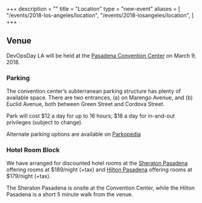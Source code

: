 +++
description = ""
title = "Location"
type = "new-event"
aliases = [
        "/events/2018-los-angeles/location",
        "/events/2018-losangeles/location",
]
+++
<h2>Venue</h2>

DevOpsDay LA will be held at the <a href='http://pasadenacenter.visitpasadena.com'>Pasadena Convention Center</a> on March 9, 2018.

<h3>Parking</h2>

The convention center’s subterranean parking structure has plenty of available space. There are two entrances, (a) on Marengo Avenue, and (b) Euclid Avenue, both between Green Street and Cordova Street.

Park will cost $12 a day for up to 16 hours; $18 a day for in-and-out privileges (subject to change).

Alternate parking options are available on <a href='http://en.parkopedia.com/parking/pasadena_convention_center_east_green_street_pasadena_ca_united_states/?ac=1&country=US&lat=34.143823&lng=-118.1441489'>Parkopedia</a>

<h3>Hotel Room Block</h3>

We have arranged for discounted hotel rooms at the <a href='https://www.starwoodmeeting.com/events/start.action?id=1708177230&key=350A6FC0'>Sheraton Pasadena</a> offering rooms at $189/night (+tax) and <a href='http://www.hilton.com/en/hi/groups/personalized/P/PASPHHF-ASCLE-20180306/index.jhtml?WT.mc_id=POG'>Hilton Pasadena</a> offering rooms at $179/night (+tax).

The Sheraton Pasadena is onsite at the Convention Center, while the Hilton Pasadena is a short 5 minute walk from the venue.

<div style="clear: both"></div>